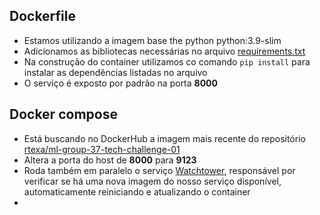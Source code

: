 ## Dockerfile

- Estamos utilizando a imagem base the python python:3.9-slim
- Adicionamos as bibliotecas necessárias no arquivo [requirements.txt](../tech_challenge/requirements.txt)
- Na construção do container utilizamos co comando `pip install` para instalar as dependências listadas no arquivo
- O serviço é exposto por padrão na porta **8000**

## Docker compose

- Está buscando no DockerHub a imagem mais recente do repositório [rtexa/ml-group-37-tech-challenge-01](https://hub.docker.com/r/rtexa/ml-group-37-tech-challenge-01)
- Altera a porta do host de **8000** para **9123**
- Roda também em paralelo o serviço [Watchtower](https://github.com/containrrr/watchtower), responsável por verificar se há uma nova imagem do nosso serviço disponível, automaticamente reiniciando e atualizando o container
- 